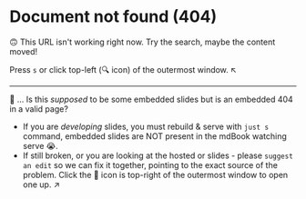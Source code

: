 # Document not found (404)

🙃 This URL isn't working right now.
Try the search, maybe the content moved!

Press `s` or click top-left (🔍 icon) of the outermost window. ↖️

---

🫠 ... Is this _supposed_ to be some embedded slides but is an embedded 404 in a valid page?

- If you are _developing_ slides, you must rebuild & serve with `just s` command, embedded slides are NOT present in the mdBook watching serve 😭.
- If still broken, or you are looking at the hosted or slides - please `suggest an edit` so we can fix it together, pointing to the exact source of the problem.
  Click the 📝 icon is top-right of the outermost window to open one up. ↗️
